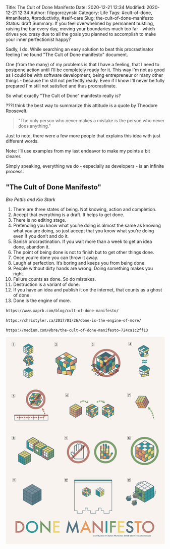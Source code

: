 Title: The Cult of Done Manifesto
Date: 2020-12-21 12:34
Modified: 2020-12-21 12:34
Author: filipgorczynski
Category: Life
Tags: #cult-of-done, #manifesto, #productivity, #self-care
Slug: the-cult-of-done-manifesto
Status: draft
Summary: If you feel overwhelmed by permanent hustling, raising the bar every day, moving your boundaries much too far - which drives you crazy due to all the goals you planned to accomplish to make your inner perfectionist happy?

Sadly, I do. While searching an easy solution to beat this procrastinator feeling I've found "The Cult of Done manifesto" document.

One (from the many) of my problems is that I have a feeling, that I need to postpone action until I'll be completely ready for it. This way I'm not as good as I could be with software development, being entrepreneur or many other things - because I'm still not perfectly ready. Even if I know I'll never be fully prepared I'm still not satisfied and thus procrastinate.

So what exactly "The Cult of Done" manifesto really is?

???I think the best way to summarize this attitude is a quote by Theodore Roosevelt.

> "The only person who never makes a mistake is the person who never does anything."

Just to note, there were a few more people that explains this idea with just different words.

Note: I’ll use examples from my last endeavor to make my points a bit clearer.

Simply speaking, everything we do - especially as developers - is an infinite process.

## "The Cult of Done Manifesto"

_Bre Pettis and Kio Stark_

1. There are three states of being. Not knowing, action and completion.
2. Accept that everything is a draft. It helps to get done.
3. There is no editing stage.
4. Pretending you know what you’re doing is almost the same as knowing what you are doing, so just accept that you know what you’re doing even if you don’t and do it.
5. Banish procrastination. If you wait more than a week to get an idea done, abandon it.
6. The point of being done is not to finish but to get other things done.
7. Once you’re done you can throw it away.
8. Laugh at perfection. It’s boring and keeps you from being done.
9. People without dirty hands are wrong. Doing something makes you right.
10. Failure counts as done. So do mistakes.
11. Destruction is a variant of done.
12. If you have an idea and publish it on the internet, that counts as a ghost of done.
13. Done is the engine of more.

`https://www.xaprb.com/blog/cult-of-done-manifesto/`

`https://christyler.ca/2017/01/26/done-is-the-engine-of-more/`

`https://medium.com/@bre/the-cult-of-done-manifesto-724ca1c2ff13`

![Cult of Done Manifesto](./images/post/2021/05/cult-of-done-manifesto.png)
